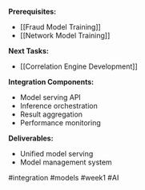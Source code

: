 
**Prerequisites:**
- [[Fraud Model Training]]
- [[Network Model Training]]

**Next Tasks:**
- [[Correlation Engine Development]]

**Integration Components:**
- Model serving API
- Inference orchestration
- Result aggregation
- Performance monitoring

**Deliverables:**
- Unified model serving
- Model management system

#integration #models #week1 #AI